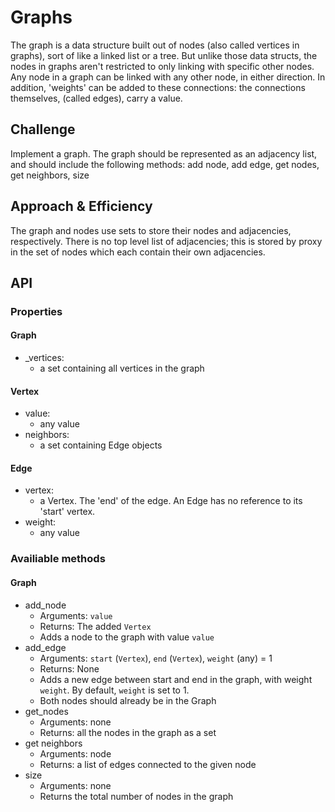 # Graphs
The graph is a data structure built out of nodes (also called vertices in graphs), sort of like a linked list or a tree. But unlike those data structs, the nodes in graphs aren't restricted to only linking with specific other nodes. Any node in a graph can be linked with any other node, in either direction. In addition, 'weights' can be added to these connections: the connections themselves, (called edges), carry a value.

## Challenge
Implement a graph. The graph should be represented as an adjacency list, and should include the following methods: add node, add edge, get nodes, get neighbors, size


## Approach & Efficiency
The graph and nodes use sets to store their nodes and adjacencies, respectively. There is no top level list of adjacencies; this is stored by proxy in the set of nodes which each contain their own adjacencies.

## API
### Properties
#### Graph
* _vertices:
  * a set containing all vertices in the graph
#### Vertex
* value:
  * any value
* neighbors:
  * a set containing Edge objects
#### Edge
* vertex:
  * a Vertex. The 'end' of the edge. An Edge has no reference to its 'start' vertex.
* weight:
  * any value
### Availiable methods
#### Graph
* add_node
  * Arguments: `value`
  * Returns: The added `Vertex`
  * Adds a node to the graph with value `value`
* add_edge
  * Arguments: `start` (`Vertex`), `end` (`Vertex`), `weight` (any) = 1
  * Returns: None
  * Adds a new edge between start and end in the graph, with weight `weight`. By default, `weight` is set to 1.
  * Both nodes should already be in the Graph
* get_nodes
  * Arguments: none
  * Returns: all the nodes in the graph as a set
* get neighbors
  * Arguments: node
  * Returns: a list of edges connected to the given node
* size
  * Arguments: none
  * Returns the total number of nodes in the graph

